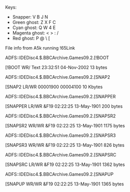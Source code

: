 Keys:

* Snapper: V B J N
* Green ghost: Z X F C
* Cyan ghost: Q W 4 E
* Magenta ghost: < > : /
* Red ghost: P @ \ [


File info from A5k running !65Link


ADFS::IDEDisc4.$.BBCArchive.Games09.2.[!BOOT

[!BOOT       WR/     Text      23:32:51 04-Nov-2002   13  bytes

ADFS::IDEDisc4.$.BBCArchive.Games09.2.[SNAP2

[SNAP2       LR/WR                00001900 00004100   10 Kbytes

ADFS::IDEDisc4.$.BBCArchive.Games09.2.[SNAPPER

[SNAPPER     LR/WR   &F19      02:22:25 13-May-1901  200  bytes

ADFS::IDEDisc4.$.BBCArchive.Games09.2.[SNAPSR2

[SNAPSR2     WR/WR   &F19      02:22:25 13-May-1901 1175  bytes

ADFS::IDEDisc4.$.BBCArchive.Games09.2.[SNAPSR3

[SNAPSR3     WR/WR   &F19      02:22:25 13-May-1901  826  bytes

ADFS::IDEDisc4.$.BBCArchive.Games09.2.[SNAPSRC

[SNAPSRC     LR/WR   &F19      02:22:25 13-May-1901 1362  bytes

ADFS::IDEDisc4.$.BBCArchive.Games09.2.[SNAPUP

[SNAPUP      WR/WR   &F19      02:22:25 13-May-1901 1365  bytes
